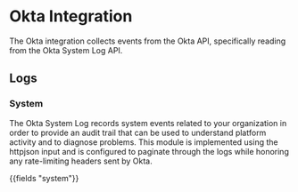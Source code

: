 # Okta Integration

The Okta integration collects events from the Okta API, specifically reading from the Okta System Log API.

## Logs

### System

The Okta System Log records system events related to your organization in order to provide an audit trail that can be used to understand platform activity and to diagnose problems. This module is implemented using the httpjson input and is configured to paginate through the logs while honoring any rate-limiting headers sent by Okta.

{{fields "system"}}
